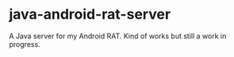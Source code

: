 # java-android-rat-server

A Java server for my Android RAT. Kind of works but still a work in progress.
